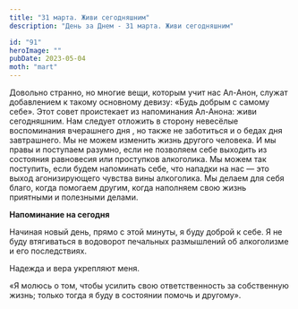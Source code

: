 ```yaml
---
title: "31 марта. Живи сегодняшним"
description: "День за Днем - 31 марта. Живи сегодняшним"

id: "91"
heroImage: ""
pubDate: 2023-05-04
moth: "mart"
---
```


Довольно странно, но многие вещи, которым учит нас Ал-Анон, служат добавлением
к такому основному девизу: «Будь добрым с самому себе». Этот совет проистекает
из напоминания Ал-Анона: живи сегодняшним. Нам следует отложить в сторону
невесёлые воспоминания вчерашнего дня , но также не заботиться и о бедах дня
завтрашнего. Мы не можем изменить жизнь другого человека. И мы правы и
поступаем разумно, если не позволяем себе выходить из состояния равновесия или
проступков алкоголика. Мы можем так поступить, если будем напоминать себе, что
нападки на нас — это выход агонизирующего чувства вины алкоголика. Мы делаем
для себя благо, когда помогаем другим, когда наполняем свою жизнь приятными и
полезными делами.

**Напоминание на сегодня**

Начиная новый день, прямо с этой минуты, я буду доброй к себе. Я не буду
втягиваться в водоворот печальных размышлений об алкоголизме и его
последствиях.

Надежда и вера укрепляют меня.

«Я молюсь о том, чтобы усилить свою ответственность за собственную жизнь;
только тогда я буду в состоянии помочь и другому».
